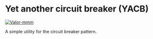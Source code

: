# Yet another circuit breaker (YACB)

[![Valor-mmm](https://circleci.com/gh/Valor-mmm/yet-another-circuit-breaker.svg?style=svg)](https://app.circleci.com/pipelines/github/Valor-mmm/yet-another-circuit-breaker?branch=master)

A simple utility for the circuit breaker pattern.
